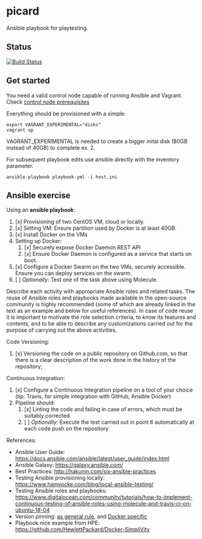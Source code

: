 # picard

Ansible playbook for playtesting.

## Status

[![Build Status](https://app.travis-ci.com/Guybrush21/picard.svg?branch=main)](https://app.travis-ci.com/Guybrush21/picard)

## Get started

You need a valid control node capable of running Ansible and Vagrant. Check [control node prerequisites](./docs/CONTROL-NODE-PREREQUISITES.md)

Everything should be provisioned with a simple:

```
export VAGRANT_EXPERIMENTAL="disks"
vagrant up
```

VAGRANT_EXPERIMENTAL is needed to create a bigger inital disk (80GB instead of 40GB) to complete ex. 2.

For subsequent playbook edits use ansible directly with the inventory parameter.

```
ansible-playbook playbook.yml -i host.ini
```

## Ansible exercise

Using an **ansible playbook**:

1. [x] Provisioning of two CentOS VM, cloud or locally.
2. [x] Setting VM: Ensure partition used by Docker is at least 40GB.
3. [x] Install Docker on the VMs
4. Setting up Docker:
   1. [x] Securely expose Docker Daemon REST API
   2. [x] Ensure Docker Daemon is configured as a service that starts on boot.
5. [x] Configure a Docker Swarm on the two VMs, securely accessible. Ensure you can deploy services on the swarm.
6. [ ] _Optionally:_ Test one of the task above using Molecule.

Describe each activity with appropriate Ansible roles and related tasks. The reuse of Ansible roles and playbooks made available in the open-source community is highly recommended (some of which are already linked in the text as an example and below for useful references). In case of code reuse it is important to motivate the role selection criteria, to know its features and contents, and to be able to describe any customizations carried out for the purpose of carrying out the above activities.

Code Versioning:

1. [x] Versioning the code on a public repository on Github.com, so that there is a clear description of the work done in the history of the repository;

Continuous Integration:

1. [x] Configure a Continuous Integration pipeline on a tool of your choice (tip: Travis, for simple integration with GitHub, Ansible Docker)
2. Pipeline should:
   1. [x] Linting the code and failing in case of errors, which must be suitably corrected.
   2. [ ] _Optionally:_ Execute the test carried out in point 6 automatically at each code push on the repository

References:

- Ansible User Guide: https://docs.ansible.com/ansible/latest/user_guide/index.html
- Ansible Galaxy: https://galaxy.ansible.com/
- Best Practices: http://hakunin.com/six-ansible-practices
- Testing Ansible provisioning locally: https://www.hamvocke.com/blog/local-ansible-testing/
- Testing Ansible roles and playbooks: https://www.digitalocean.com/community/tutorials/how-to-implement-continuous-testing-of-ansible-roles-using-molecule-and-travis-ci-on-ubuntu-18-04
- Version pinning: [as general rule](https://medium.com/the-guild/how-should-you-pin-your-npm-dependencies-and-why-2b8d545c7312), and [Docker specific](https://www.tjohearn.com/2018/03/01/the-case-for-pinning-versions-of-docker-dependencies/)
- Playbook nice example from HPE: https://github.com/HewlettPackard/Docker-SimpliVity
